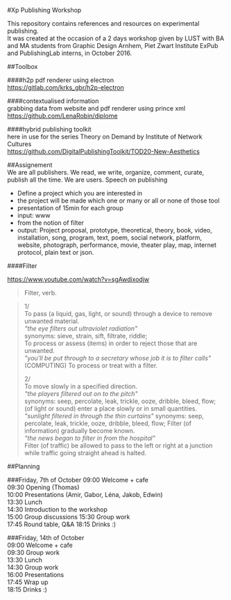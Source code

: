 #Xp Publishing Workshop

This repository contains references and resources on experimental publishing.  
It was created at the occasion of a 2 days workshop given by LUST with BA and MA students from Graphic Design Arnhem, Piet Zwart Institute ExPub and PublishingLab interns, in October 2016.

##Toolbox  

####h2p
pdf renderer using electron  
https://gitlab.com/krks_gbr/h2p-electron

####contextualised information  
grabbing data from website and pdf renderer using prince xml  
https://github.com/LenaRobin/diplome

####hybrid publishing toolkit  
here in use for the series Theory on Demand by Institute of Network Cultures  
https://github.com/DigitalPublishingToolkit/TOD20-New-Aesthetics

##Assignement  
We are all publishers. We read, we write, organize, comment, curate, publish all the time. We are users.
Speech on publishing      
* Define a project which you are interested in  
* the project will be made which one or many or all or none of those tool  
* presentation of 15min for each group  
* input: www  
* from the notion of filter  
* output: Project proposal, prototype, theoretical, theory, book, video, installation, song, program, text, poem, social network, platform, website, photograph, performance, movie, theater play, map, internet protocol, plain text or json.    

####Filter  
  
https://www.youtube.com/watch?v=sgAwdixodjw  
  
> Filter, verb.  
   
> 1/  
> To pass (a liquid, gas, light, or sound) through a device to remove unwanted material.  
> *"the eye filters out ultraviolet radiation"*  
> synonyms: sieve, strain, sift, filtrate, riddle;  
> To process or assess (items) in order to reject those that are unwanted.  
> *"you'll be put through to a secretary whose job it is to filter calls"*  
> (COMPUTING) To process or treat with a filter.   
>  
> 2/  
> To move slowly in a specified direction.  
> *"the players filtered out on to the pitch"*  
> synonyms: seep, percolate, leak, trickle, ooze, dribble, bleed, flow;  
> (of light or sound) enter a place slowly or in small quantities.  
> *"sunlight filtered in through the thin curtains"*
> synonyms: seep, percolate, leak, trickle, ooze, dribble, bleed, flow; 
> Filter (of information) gradually become known.  
> *"the news began to filter in from the hospital"*  
> Filter (of traffic) be allowed to pass to the left or right at a junction while traffic going straight ahead is halted.



##Planning

###Friday, 7th of October
09:00 Welcome + cafe  
09:30 Opening (Thomas)  
10:00 Presentations (Amir, Gabor, Léna, Jakob, Edwin)  
13:30 Lunch   
14:30 Introduction to the workshop  
15:00 Group discussions
15:30 Group work  
17:45 Round table, Q&A
18:15 Drinks :)    

###Friday, 14th of October  
09:00 Welcome + cafe  
09:30 Group work    
13:30 Lunch    
14:30 Group work  
16:00 Presentations  
17:45 Wrap up    
18:15 Drinks :) 
